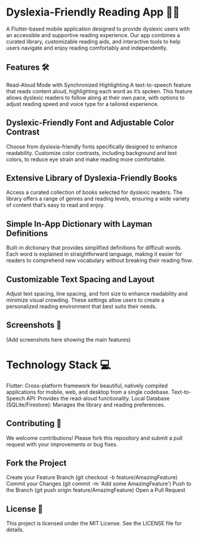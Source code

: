 # Dyslexia-Friendly Reading App 📖✨
A Flutter-based mobile application designed to provide dyslexic users with an accessible and supportive reading experience. Our app combines a curated library, customizable reading aids, and interactive tools to help users navigate and enjoy reading comfortably and independently.

## Features 🛠️
Read-Aloud Mode with Synchronized Highlighting
A text-to-speech feature that reads content aloud, highlighting each word as it’s spoken. This feature allows dyslexic readers to follow along at their own pace, with options to adjust reading speed and voice type for a tailored experience.

## Dyslexic-Friendly Font and Adjustable Color Contrast
Choose from dyslexia-friendly fonts specifically designed to enhance readability. Customize color contrasts, including background and text colors, to reduce eye strain and make reading more comfortable.

## Extensive Library of Dyslexia-Friendly Books
Access a curated collection of books selected for dyslexic readers. The library offers a range of genres and reading levels, ensuring a wide variety of content that’s easy to read and enjoy.

## Simple In-App Dictionary with Layman Definitions
Built-in dictionary that provides simplified definitions for difficult words. Each word is explained in straightforward language, making it easier for readers to comprehend new vocabulary without breaking their reading flow.

## Customizable Text Spacing and Layout
Adjust text spacing, line spacing, and font size to enhance readability and minimize visual crowding. These settings allow users to create a personalized reading environment that best suits their needs.

## Screenshots 📸
(Add screenshots here showing the main features)

# Technology Stack 💻
Flutter: Cross-platform framework for beautiful, natively compiled applications for mobile, web, and desktop from a single codebase.
Text-to-Speech API: Provides the read-aloud functionality.
Local Database (SQLite/Firestore): Manages the library and reading preferences.

## Contributing 🤝
We welcome contributions! Please fork this repository and submit a pull request with your improvements or bug fixes.

## Fork the Project
Create your Feature Branch (git checkout -b feature/AmazingFeature)
Commit your Changes (git commit -m 'Add some AmazingFeature')
Push to the Branch (git push origin feature/AmazingFeature)
Open a Pull Request

## License 📜
This project is licensed under the MIT License. See the LICENSE file for details.



